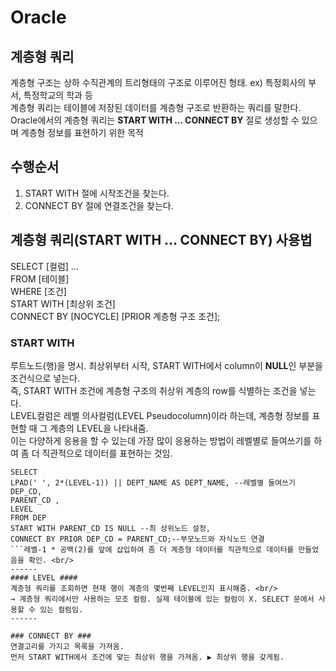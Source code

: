 # Oracle #
## 계층형 쿼리 ##
계층형 구조는 상하 수직관계의 트리형태의 구조로 이루어진 형태. ex) 특정회사의 부서, 특정학교의 학과 등<br/>
계층형 쿼리는 테이블에 저장된 데이터를 계층형 구조로 반환하는 쿼리를 말한다.<br/>
Oracle에서의 계층형 쿼리는 <b>START WITH ... CONNECT BY</b> 절로 생성할 수 있으며 계층형 정보를 표현하기 위한 목적<br/>

## 수행순서 ##
1. START WITH 절에 시작조건을 찾는다.
2. CONNECT BY 절에 연결조건을 찾는다.

## 계층형 쿼리(START WITH ... CONNECT BY) 사용법 ##
SELECT [컬럼] ... <br/>
FROM [테이블] <br/>
WHERE [조건] <br/>
START WITH [최상위 조건] <br/>
CONNECT BY [NOCYCLE] [PRIOR 계층형 구조 조건]; <br/>

### START WITH ###
루트노드(행)을 명시. 최상위부터 시작, START WITH에서 column이 <b>NULL</b>인 부분을 조건식으로 넣는다.<br/>
즉, START WITH 조건에 계층형 구조의 취상위 계층의 row를 식별하는 조건을 넣는다.<br/>
  LEVEL컬럼은 레벨 의사컬럼(LEVEL Pseudocolumn)이라 하는데, 계층형 정보를 표현할 때 그 계층의 LEVEL을 나타내줌.<br/>
  이는 다양하게 응용을 할 수 있는데 가장 많이 응용하는 방법이 레벨별로 들여쓰기를 하여 좀 더 직관적으로 데이터를 표현하는 것임.<br/>
  ```
  SELECT 
  LPAD(' ', 2*(LEVEL-1)) || DEPT_NAME AS DEPT_NAME, --레벨별 들여쓰기 
  DEP_CD, 
  PARENT_CD , 
  LEVEL 
  FROM DEP  
  START WITH PARENT_CD IS NULL --최 상위노드 설정, 
  CONNECT BY PRIOR DEP_CD = PARENT_CD;--부모노드와 자식노드 연결
  ```레벨-1 * 공백(2)를 앞에 삽입하여 좀 더 계층형 데이터를 직관적으로 데이터를 만들었음을 확인. <br/>
------
#### LEVEL ####
계층형 쿼리를 조회하면 현재 행이 계층의 몇번째 LEVEL인지 표시해줌. <br/>
→ 계층형 쿼리에서만 사용하는 모조 컬럼. 실제 테이블에 있는 컬럼이 X. SELECT 문에서 사용할 수 있는 컬럼임.
------

### CONNECT BY ###
연결고리를 가지고 목록을 가져옴.
먼저 START WITH에서 조건에 맞는 최상위 행을 가져옴. ▶ 최상위 행을 갖게됨.
